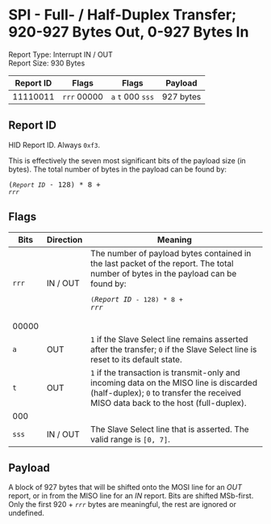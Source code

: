 
# SPI - Full- / Half-Duplex Transfer; 920-927 Bytes Out, 0-927 Bytes In
Report Type: Interrupt IN / OUT<br />
Report Size: 930 Bytes

| Report ID | Flags | Flags | Payload |
|-----------|-------|-------|---------|
| 11110011 | `rrr`&nbsp;00000 | `a`&nbsp;`t`&nbsp;000&nbsp;`sss` | 927 bytes |

## Report ID
HID Report ID.  Always `0xf3`.

This is effectively the seven most significant bits of the payload size (in bytes).  The total number of bytes in the payload can be found by: <pre>(*`Report ID`* - 128) * 8 + *`rrr`*</pre>

## Flags
| Bits  | Direction | Meaning |
|-------|-----------|---------|
| `rrr` | IN / OUT  | The number of payload bytes contained in the last packet of the report.  The total number of bytes in the payload can be found by: <pre>(*`Report ID`* - 128) * 8 + *`rrr`*</pre> |
| 00000 |          |                                                                       |
| `a`   | OUT      | `1` if the Slave Select line remains asserted after the transfer; `0` if the Slave Select line is reset to its default state. |
| `t`   | OUT      | `1` if the transaction is transmit-only and incoming data on the MISO line is discarded (half-duplex); `0` to transfer the received MISO data back to the host (full-duplex). |
| 000   |          |                                                                       |
| `sss` | IN / OUT | The Slave Select line that is asserted.  The valid range is `[0, 7]`. |

## Payload
A block of 927 bytes that will be shifted onto the MOSI line for an *OUT* report, or in from the MISO line for an *IN* report.  Bits are shifted MSb-first.  Only the first 920 + *`rrr`* bytes are meaningful, the rest are ignored or undefined.
